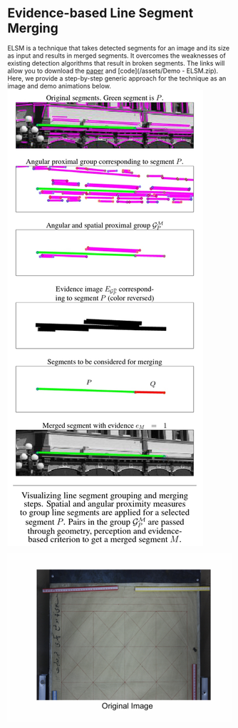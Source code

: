 # Evidence-based Line Segment Merging

ELSM is a technique that takes detected segments for an image and its size as input and results in merged segments. It overcomes the weaknesses of existing detection algorithms that result in broken segments.  The links will allow you to download the [paper](/assets/ELSMpdf.pdf) and [code](/assets/Demo - ELSM.zip). 
Here, we provide a step-by-step generic approach for the technique as an image and demo animations below.
![Pipeline](/assets/img/pipeline.jpg)

![Demo](/assets/map.gif)
